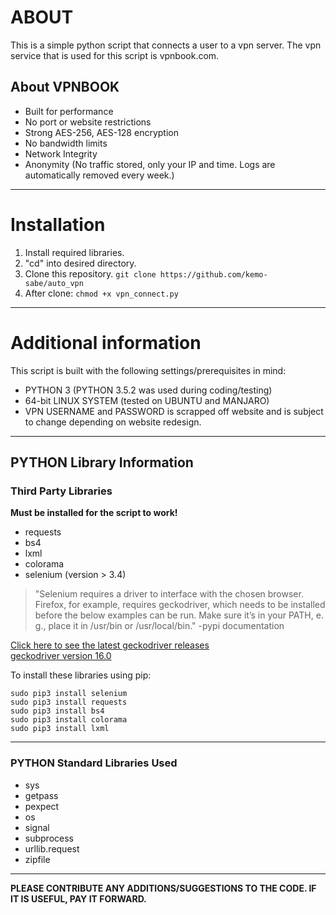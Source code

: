 # ABOUT
This is a simple python script that connects a user to a vpn server. The vpn service that is used for this script is vpnbook.com. 

## About VPNBOOK

- Built for performance
- No port or website restrictions
- Strong AES-256, AES-128 encryption
- No bandwidth limits
- Network Integrity
- Anonymity (No traffic stored, only your IP and time. Logs are automatically removed every week.)

---

# Installation
1. Install required libraries.
2. "cd" into desired directory.
2. Clone this repository.
`git clone https://github.com/kemo-sabe/auto_vpn`
3. After clone:
`chmod +x vpn_connect.py`

---

# Additional information
This script is built with the following settings/prerequisites in mind:

- PYTHON 3 (PYTHON 3.5.2 was used during coding/testing)
- 64-bit LINUX SYSTEM (tested on UBUNTU and MANJARO)
- VPN USERNAME and PASSWORD is scrapped off website and is subject to change depending on website redesign.

---

## PYTHON Library Information

### Third Party Libraries 

**Must be installed for the script to work!**

- requests
- bs4
- lxml
- colorama
- selenium (version > 3.4)
>"Selenium requires a driver to interface with the chosen browser. Firefox, for example, requires geckodriver, which needs to be installed before the below examples can be run. Make sure it’s in your PATH, e. g., place it in /usr/bin or /usr/local/bin." -pypi documentation

[Click here to see the latest geckodriver releases](https://github.com/mozilla/geckodriver/releases)  
[geckodriver version 16.0](https://github.com/mozilla/geckodriver/releases/download/v0.16.0/geckodriver-v0.16.0-win64.zip)


To install these libraries using pip:

`sudo pip3 install selenium`  
`sudo pip3 install requests`  
`sudo pip3 install bs4`  
`sudo pip3 install colorama`  
`sudo pip3 install lxml`  

---

### PYTHON Standard Libraries Used

- sys
- getpass
- pexpect
- os
- signal
- subprocess
- urllib.request
- zipfile

---
	
**PLEASE CONTRIBUTE ANY ADDITIONS/SUGGESTIONS TO THE CODE. IF IT IS USEFUL, PAY IT FORWARD.**
